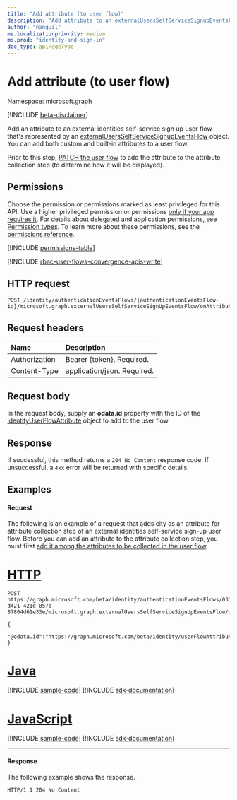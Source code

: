 ```yaml
---
title: "Add attribute (to user flow)"
description: "Add attribute to an externalUsersSelfServiceSignupEventsFlow."
author: "nanguil"
ms.localizationpriority: medium
ms.prod: "identity-and-sign-in"
doc_type: apiPageType
---
```


# Add attribute (to user flow)
Namespace: microsoft.graph

[!INCLUDE [beta-disclaimer](../../includes/beta-disclaimer.md)]

Add an attribute to an external identities self-service sign up user flow that's represented by an [externalUsersSelfServiceSignupEventsFlow](../resources/externalusersselfservicesignupeventsflow.md) object. You can add both custom and built-in attributes to a user flow.

Prior to this step, [PATCH the user flow](../api/authenticationeventsflow-update.md) to add the attribute to the attribute collection step (to determine how it will be displayed).

## Permissions
Choose the permission or permissions marked as least privileged for this API. Use a higher privileged permission or permissions [only if your app requires it](/graph/permissions-overview#best-practices-for-using-microsoft-graph-permissions). For details about delegated and application permissions, see [Permission types](/graph/permissions-overview#permission-types). To learn more about these permissions, see the [permissions reference](/graph/permissions-reference).

<!-- { "blockType": "permissions", "name": "onattributecollectionexternalusersselfservicesignup_post_attributes" } -->
[!INCLUDE [permissions-table](../includes/permissions/onattributecollectionexternalusersselfservicesignup-post-attributes-permissions.md)]

[!INCLUDE [rbac-user-flows-convergence-apis-write](../includes/rbac-for-apis/rbac-user-flows-convergence-apis-write.md)]

## HTTP request

<!-- {
  "blockType": "ignored"
}
-->
``` http
POST /identity/authenticationEventsFlows/{authenticationEventsFlow-id}/microsoft.graph.externalUsersSelfServiceSignUpEventsFlow/onAttributeCollection/microsoft.graph.onAttributeCollectionExternalUsersSelfServiceSignUp/attributes/$ref
```

## Request headers
|Name|Description|
|:---|:---|
|Authorization|Bearer {token}. Required.|
|Content-Type|application/json. Required.|

## Request body

In the request body, supply an **odata.id** property with the ID of the [identityUserFlowAttribute](../resources/identityuserflowattribute.md) object to add to the user flow.

## Response
If successful, this method returns a `204 No Content` response code.  If unsuccessful, a `4xx` error will be returned with specific details.

## Examples

#### Request

The following is an example of a request that adds city as an attribute for attribute collection step of an external identities self-service sign-up user flow. Before you can add an attribute to the attribute collection step, you must first [add it among the attributes to be collected in the user flow](../api/authenticationeventsflow-update.md).

# [HTTP](#tab/http)
<!-- {
  "blockType": "request",
  "name": "onAttributeCollectionExternalUsersSelfServiceSignUp_post_attributes"
}
-->

``` http
POST https://graph.microsoft.com/beta/identity/authenticationEventsFlows/0313cc37-d421-421d-857b-87804d61e33e/microsoft.graph.externalUsersSelfServiceSignUpEventsFlow/onAttributeCollection/microsoft.graph.onAttributeCollectionExternalUsersSelfServiceSignUp/attributes/$ref

{
    "@odata.id":"https://graph.microsoft.com/beta/identity/userFlowAttributes/city"
} 

```

# [Java](#tab/java)
[!INCLUDE [sample-code](../includes/snippets/java/onattributecollectionexternalusersselfservicesignup-post-attributes-java-snippets.md)]
[!INCLUDE [sdk-documentation](../includes/snippets/snippets-sdk-documentation-link.md)]

# [JavaScript](#tab/javascript)
[!INCLUDE [sample-code](../includes/snippets/javascript/onattributecollectionexternalusersselfservicesignup-post-attributes-javascript-snippets.md)]
[!INCLUDE [sdk-documentation](../includes/snippets/snippets-sdk-documentation-link.md)]

---

#### Response
The following example shows the response.
<!-- {
  "blockType": "response",
  "truncated": true
}
-->
``` http
HTTP/1.1 204 No Content
```
